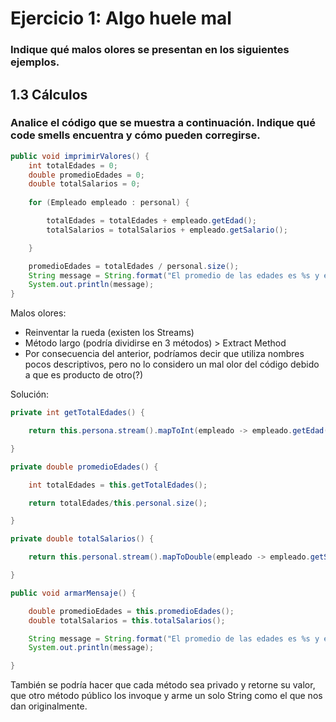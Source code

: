 # Ejercicio 1: Algo huele mal
### Indique qué malos olores se presentan en los siguientes ejemplos.​

## 1.3 Cálculos
### Analice el código que se muestra a continuación. Indique qué code smells encuentra y cómo pueden corregirse.​

```java
public void imprimirValores() {
    int totalEdades = 0;
    double promedioEdades = 0;
    double totalSalarios = 0;
​
    for (Empleado empleado : personal) {

        totalEdades = totalEdades + empleado.getEdad();
        totalSalarios = totalSalarios + empleado.getSalario();

    ​}

    promedioEdades = totalEdades / personal.size();
    String message = String.format("El promedio de las edades es %s y el total de salarios es %s", promedioEdades, totalSalarios);
    System.out.println(message);
}
```

Malos olores:

- Reinventar la rueda (existen los Streams)
- Método largo (podría dividirse en 3 métodos) > Extract Method
- Por consecuencia del anterior, podríamos decir que utiliza nombres pocos descriptivos, pero no lo considero un mal olor del código debido a que es producto de otro(?)

Solución:

```java
private int getTotalEdades() {

    return this.persona.stream().mapToInt(empleado -> empleado.getEdad()).sum();

}

private double promedioEdades() {

    int totalEdades = this.getTotalEdades();

    return totalEdades/this.personal.size();

}

private double totalSalarios() {

    return this.personal.stream().mapToDouble(empleado -> empleado.getSalario()).sum();

}

public void armarMensaje() {

    double promedioEdades = this.promedioEdades();
    double totalSalarios = this.totalSalarios();

    String message = String.format("El promedio de las edades es %s y el total de salarios es %s", promedioEdades, totalSalarios);
    System.out.println(message);    

}
```

También se podría hacer que cada método sea privado y retorne su valor, que otro método público los invoque y arme un solo String como el que nos dan originalmente.